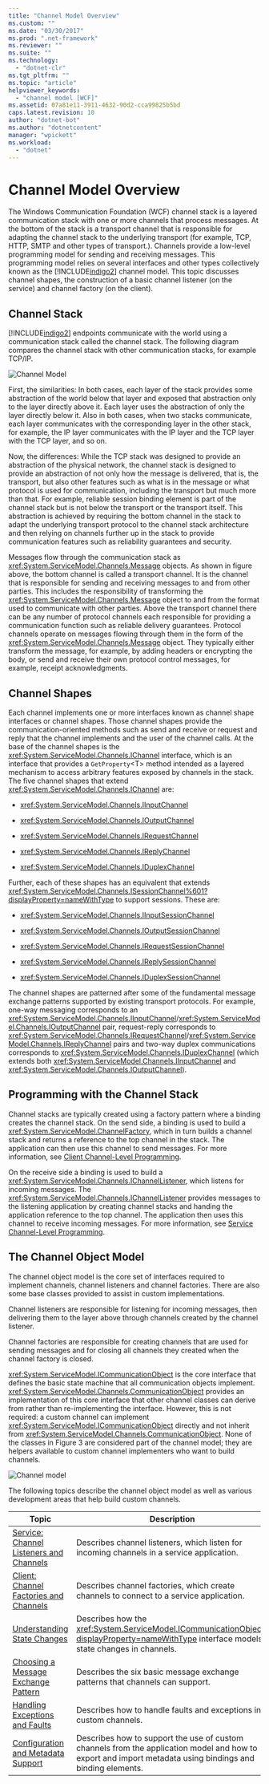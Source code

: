 ```yaml
---
title: "Channel Model Overview"
ms.custom: ""
ms.date: "03/30/2017"
ms.prod: ".net-framework"
ms.reviewer: ""
ms.suite: ""
ms.technology: 
  - "dotnet-clr"
ms.tgt_pltfrm: ""
ms.topic: "article"
helpviewer_keywords: 
  - "channel model [WCF]"
ms.assetid: 07a81e11-3911-4632-90d2-cca99825b5bd
caps.latest.revision: 10
author: "dotnet-bot"
ms.author: "dotnetcontent"
manager: "wpickett"
ms.workload: 
  - "dotnet"
---
```

# Channel Model Overview
The Windows Communication Foundation (WCF) channel stack is a layered communication stack with one or more channels that process messages. At the bottom of the stack is a transport channel that is responsible for adapting the channel stack to the underlying transport (for example, TCP, HTTP, SMTP and other types of transport.). Channels provide a low-level programming model for sending and receiving messages. This programming model relies on several interfaces and other types collectively known as the [!INCLUDE[indigo2](../../../../includes/indigo2-md.md)] channel model. This topic discusses channel shapes, the construction of a basic channel listener (on the service) and channel factory (on the client).  
  
## Channel Stack  
 [!INCLUDE[indigo2](../../../../includes/indigo2-md.md)] endpoints communicate with the world using a communication stack called the channel stack. The following diagram compares the channel stack with other communication stacks, for example TCP/IP.  
  
 ![Channel Model](../../../../docs/framework/wcf/extending/media/wcfc-channelstackhighlevelc.gif "wcfc_ChannelStackHighLevelc")  
  
 First, the similarities: In both cases, each layer of the stack provides some abstraction of the world below that layer and exposed that abstraction only to the layer directly above it. Each layer uses the abstraction of only the layer directly below it. Also in both cases, when two stacks communicate, each layer communicates with the corresponding layer in the other stack, for example, the IP layer communicates with the IP layer and the TCP layer with the TCP layer, and so on.  
  
 Now, the differences: While the TCP stack was designed to provide an abstraction of the physical network, the channel stack is designed to provide an abstraction of not only how the message is delivered, that is, the transport, but also other features such as what is in the message or what protocol is used for communication, including the transport but much more than that. For example, reliable session binding element is part of the channel stack but is not below the transport or the transport itself. This abstraction is achieved by requiring the bottom channel in the stack to adapt the underlying transport protocol to the channel stack architecture and then relying on channels further up in the stack to provide communication features such as reliability guarantees and security.  
  
 Messages flow through the communication stack as <xref:System.ServiceModel.Channels.Message> objects. As shown in figure above, the bottom channel is called a transport channel. It is the channel that is responsible for sending and receiving messages to and from other parties. This includes the responsibility of transforming the <xref:System.ServiceModel.Channels.Message> object to and from the format used to communicate with other parties. Above the transport channel there can be any number of protocol channels each responsible for providing a communication function such as reliable delivery guarantees. Protocol channels operate on messages flowing through them in the form of the <xref:System.ServiceModel.Channels.Message> object. They typically either transform the message, for example, by adding headers or encrypting the body, or send and receive their own protocol control messages, for example, receipt acknowledgments.  
  
## Channel Shapes  
 Each channel implements one or more interfaces known as channel shape interfaces or channel shapes. Those channel shapes provide the communication-oriented methods such as send and receive or request and reply that the channel implements and the user of the channel calls. At the base of the channel shapes is the <xref:System.ServiceModel.Channels.IChannel> interface, which is an interface that provides a `GetProperty`\<T> method intended as a layered mechanism to access arbitrary features exposed by channels in the stack. The five channel shapes that extend <xref:System.ServiceModel.Channels.IChannel> are:  
  
-   <xref:System.ServiceModel.Channels.IInputChannel>  
  
-   <xref:System.ServiceModel.Channels.IOutputChannel>  
  
-   <xref:System.ServiceModel.Channels.IRequestChannel>  
  
-   <xref:System.ServiceModel.Channels.IReplyChannel>  
  
-   <xref:System.ServiceModel.Channels.IDuplexChannel>  
  
 Further, each of these shapes has an equivalent that extends <xref:System.ServiceModel.Channels.ISessionChannel%601?displayProperty=nameWithType> to support sessions. These are:  
  
-   <xref:System.ServiceModel.Channels.IInputSessionChannel>  
  
-   <xref:System.ServiceModel.Channels.IOutputSessionChannel>  
  
-   <xref:System.ServiceModel.Channels.IRequestSessionChannel>  
  
-   <xref:System.ServiceModel.Channels.IReplySessionChannel>  
  
-   <xref:System.ServiceModel.Channels.IDuplexSessionChannel>  
  
 The channel shapes are patterned after some of the fundamental message exchange patterns supported by existing transport protocols. For example, one-way messaging corresponds to an <xref:System.ServiceModel.Channels.IInputChannel>/<xref:System.ServiceModel.Channels.IOutputChannel> pair, request-reply corresponds to <xref:System.ServiceModel.Channels.IRequestChannel>/<xref:System.ServiceModel.Channels.IReplyChannel> pairs and two-way duplex communications corresponds to <xref:System.ServiceModel.Channels.IDuplexChannel> (which extends both <xref:System.ServiceModel.Channels.IInputChannel> and <xref:System.ServiceModel.Channels.IOutputChannel>).  
  
## Programming with the Channel Stack  
 Channel stacks are typically created using a factory pattern where a binding creates the channel stack. On the send side, a binding is used to build a <xref:System.ServiceModel.ChannelFactory>, which in turn builds a channel stack and returns a reference to the top channel in the stack. The application can then use this channel to send messages. For more information, see [Client Channel-Level Programming](../../../../docs/framework/wcf/extending/client-channel-level-programming.md).  
  
 On the receive side a binding is used to build a <xref:System.ServiceModel.Channels.IChannelListener>, which listens for incoming messages. The <xref:System.ServiceModel.Channels.IChannelListener> provides messages to the listening application by creating channel stacks and handing the application reference to the top channel. The application then uses this channel to receive incoming messages. For more information, see [Service Channel-Level Programming](../../../../docs/framework/wcf/extending/service-channel-level-programming.md).  
  
## The Channel Object Model  
 The channel object model is the core set of interfaces required to implement channels, channel listeners and channel factories. There are also some base classes provided to assist in custom implementations.  
  
 Channel listeners are responsible for listening for incoming messages, then delivering them to the layer above through channels created by the channel listener.  
  
 Channel factories are responsible for creating channels that are used for sending messages and for closing all channels they created when the channel factory is closed.  
  
 <xref:System.ServiceModel.ICommunicationObject> is the core interface that defines the basic state machine that all communication objects implement. <xref:System.ServiceModel.Channels.CommunicationObject> provides an implementation of this core interface that other channel classes can derive from rather than re-implementing the interface. However, this is not required: a custom channel can implement <xref:System.ServiceModel.ICommunicationObject> directly and not inherit from <xref:System.ServiceModel.Channels.CommunicationObject>. None of the classes in Figure 3 are considered part of the channel model; they are helpers available to custom channel implementers who want to build channels.  
  
 ![Channel model](../../../../docs/framework/wcf/extending/media/wcfc-wcfcchannelsigure3omumtreec.gif "wcfc_WCFCChannelsigure3OMUMTreec")  
  
 The following topics describe the channel object model as well as various development areas that help build custom channels.  
  
|Topic|Description|  
|-----------|-----------------|  
|[Service: Channel Listeners and Channels](../../../../docs/framework/wcf/extending/service-channel-listeners-and-channels.md)|Describes channel listeners, which listen for incoming channels in a service application.|  
|[Client: Channel Factories and Channels](../../../../docs/framework/wcf/extending/client-channel-factories-and-channels.md)|Describes channel factories, which create channels to connect to a service application.|  
|[Understanding State Changes](../../../../docs/framework/wcf/extending/understanding-state-changes.md)|Describes how the <xref:System.ServiceModel.ICommunicationObject?displayProperty=nameWithType> interface models state changes in channels.|  
|[Choosing a Message Exchange Pattern](../../../../docs/framework/wcf/extending/choosing-a-message-exchange-pattern.md)|Describes the six basic message exchange patterns that channels can support.|  
|[Handling Exceptions and Faults](../../../../docs/framework/wcf/extending/handling-exceptions-and-faults.md)|Describes how to handle faults and exceptions in custom channels.|  
|[Configuration and Metadata Support](../../../../docs/framework/wcf/extending/configuration-and-metadata-support.md)|Describes how to support the use of custom channels from the application model and how to export and import metadata using bindings and binding elements.|
